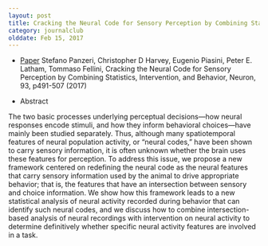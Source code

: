 ```yaml
---
layout: post
title: Cracking the Neural Code for Sensory Perception by Combining Statistics, Intervention, and Behavior (2017)
category: journalclub
olddate: Feb 15, 2017
---
```


* [Paper](http://www.cell.com/neuron/fulltext/S0896-6273%2816%2931009-1) Stefano Panzeri, Christopher D Harvey, Eugenio Piasini, Peter E. Latham, Tommaso Fellini, Cracking the Neural Code for Sensory Perception by Combining Statistics, Intervention, and Behavior, Neuron, 93, p491-507 (2017)

* Abstract

The two basic processes underlying perceptual decisions—how neural responses encode stimuli, and how they inform behavioral choices—have mainly been studied separately. Thus, although many spatiotemporal features of neural population activity, or “neural codes,” have been shown to carry sensory information, it is often unknown whether the brain uses these features for perception. To address this issue, we propose a new framework centered on redefining the neural code as the neural features that carry sensory information used by the animal to drive appropriate behavior; that is, the features that have an intersection between sensory and choice information. We show how this framework leads to a new statistical analysis of neural activity recorded during behavior that can identify such neural codes, and we discuss how to combine intersection-based analysis of neural recordings with intervention on neural activity to determine definitively whether specific neural activity features are involved in a task.


